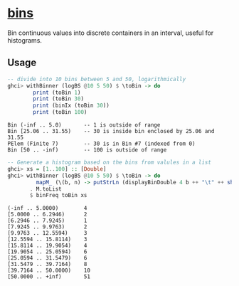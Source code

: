 # [bins][hackage]

Bin continuous values into discrete containers in an interval, useful for
histograms.

[hackage]: https://hackage.haskell.org/package/bins

## Usage

```haskell
-- divide into 10 bins between 5 and 50, logarithmically
ghci> withBinner (logBS @10 5 50) $ \toBin -> do
        print (toBin 1)
        print (toBin 30)
        print (binIx (toBin 30))
        print (toBin 100)
```

```
Bin (-inf .. 5.0)       -- 1 is outside of range
Bin [25.06 .. 31.55)    -- 30 is inside bin enclosed by 25.06 and 31.55
PElem (Finite 7)        -- 30 is in Bin #7 (indexed from 0)
Bin [50 .. -inf)        -- 100 is outside of range
```

```haskell
-- Generate a histogram based on the bins from valules in a list
ghci> xs = [1..100] :: [Double]
ghci> withBinner (logBS @10 5 50) $ \toBin -> do
         mapM_ (\(b, n) -> putStrLn (displayBinDouble 4 b ++ "\t" ++ show n))
       . M.toList
       $ binFreq toBin xs
```

```
(-inf .. 5.0000)        4
[5.0000 .. 6.2946)      2
[6.2946 .. 7.9245)      1
[7.9245 .. 9.9763)      2
[9.9763 .. 12.5594)     3
[12.5594 .. 15.8114)    3
[15.8114 .. 19.9054)    4
[19.9054 .. 25.0594)    6
[25.0594 .. 31.5479)    6
[31.5479 .. 39.7164)    8
[39.7164 .. 50.0000)    10
[50.0000 .. +inf)       51
```
